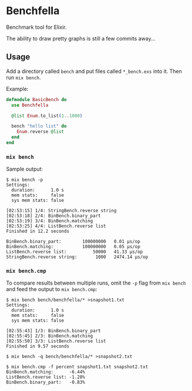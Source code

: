 Benchfella
==========

Benchmark tool for Elixir.

The ability to draw pretty graphs is still a few commits away...


## Usage

Add a directory called `bench` and put files called `*_bench.exs` into it. Then
run `mix bench`.

Example:

```elixir
defmodule BasicBench do
  use Benchfella

  @list Enum.to_list(1..1000)

  bench "hello list" do
    Enum.reverse @list
  end
end
```


### `mix bench`

Sample output:

```
$ mix bench -p
Settings:
  duration:      1.0 s
  mem stats:     false
  sys mem stats: false

[02:53:15] 1/4: StringBench.reverse string
[02:53:18] 2/4: BinBench.binary_part
[02:53:19] 3/4: BinBench.matching
[02:53:25] 4/4: ListBench.reverse list
Finished in 12.2 seconds

BinBench.binary_part:        100000000   0.01 µs/op
BinBench.matching:           100000000   0.05 µs/op
ListBench.reverse list:          50000   41.33 µs/op
StringBench.reverse string:       1000   2474.14 µs/op
```

### `mix bench.cmp`

To compare results between multiple runs, omit the `-p` flag from `mix bench`
and feed the output to `mix bench.cmp`:

```
$ mix bench bench/benchfella/* >snapshot1.txt
Settings:
  duration:      1.0 s
  mem stats:     false
  sys mem stats: false

[02:55:43] 1/3: BinBench.binary_part
[02:55:45] 2/3: BinBench.matching
[02:55:50] 3/3: ListBench.reverse list
Finished in 9.57 seconds

$ mix bench -q bench/benchfella/* >snapshot2.txt

$ mix bench.cmp -f percent snapshot1.txt snapshot2.txt
BinBench.matching:      -6.44%
ListBench.reverse list: -1.28%
BinBench.binary_part:   -0.83%
```
